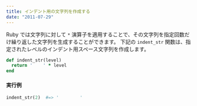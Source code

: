```yaml
---
title: インデント用の文字列を作成する
date: "2011-07-29"
---
```


Ruby では文字列に対して `*` 演算子を適用することで、その文字列を指定回数だけ繰り返した文字列を生成することができます。
下記の `indent_str` 関数は、指定されたレベルのインデント用スペース文字列を作成します。

```ruby
def indent_str(level)
  return '    ' * level
end
```

#### 実行例

```ruby
indent_str(2)  #=> '        '
```

